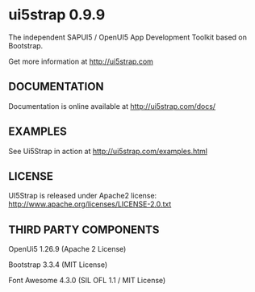 ui5strap 0.9.9
==============

The independent SAPUI5 / OpenUI5 App Development Toolkit based on Bootstrap.

Get more information at http://ui5strap.com

DOCUMENTATION
-------------

Documentation is online available at http://ui5strap.com/docs/

EXAMPLES
--------

See Ui5Strap in action at http://ui5strap.com/examples.html

LICENSE
-------

UI5Strap is released under Apache2 license: http://www.apache.org/licenses/LICENSE-2.0.txt

THIRD PARTY COMPONENTS
----------------------

OpenUi5 1.26.9 (Apache 2 License)

Bootstrap 3.3.4 (MIT License)

Font Awesome 4.3.0 (SIL OFL 1.1 / MIT License)